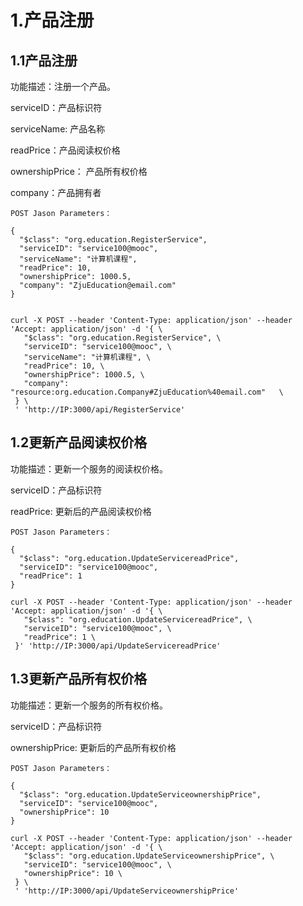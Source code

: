 # 1.产品注册

## 1.1产品注册

功能描述：注册一个产品。

serviceID：产品标识符

serviceName: 产品名称

readPrice：产品阅读权价格

ownershipPrice： 产品所有权价格

company：产品拥有者 

```
POST Jason Parameters：

{
  "$class": "org.education.RegisterService",
  "serviceID": "service100@mooc",
  "serviceName": "计算机课程",
  "readPrice": 10,
  "ownershipPrice": 1000.5,
  "company": "ZjuEducation@email.com" 
}


curl -X POST --header 'Content-Type: application/json' --header 'Accept: application/json' -d '{ \ 
   "$class": "org.education.RegisterService", \ 
   "serviceID": "service100@mooc", \ 
   "serviceName": "计算机课程", \ 
   "readPrice": 10, \ 
   "ownershipPrice": 1000.5, \ 
   "company": "resource:org.education.Company#ZjuEducation%40email.com"   \ 
 } \ 
 ' 'http://IP:3000/api/RegisterService'
```

## 1.2更新产品阅读权价格

功能描述：更新一个服务的阅读权价格。

serviceID：产品标识符

readPrice:  更新后的产品阅读权价格

```
POST Jason Parameters：

{
  "$class": "org.education.UpdateServicereadPrice",
  "serviceID": "service100@mooc",
  "readPrice": 1
}

curl -X POST --header 'Content-Type: application/json' --header 'Accept: application/json' -d '{ \ 
   "$class": "org.education.UpdateServicereadPrice", \ 
   "serviceID": "service100@mooc", \ 
   "readPrice": 1 \ 
 }' 'http://IP:3000/api/UpdateServicereadPrice'
```



## 1.3更新产品所有权价格

功能描述：更新一个服务的所有权价格。

serviceID：产品标识符

ownershipPrice:  更新后的产品所有权价格

```
POST Jason Parameters： 

{
  "$class": "org.education.UpdateServiceownershipPrice",
  "serviceID": "service100@mooc",
  "ownershipPrice": 10
}

curl -X POST --header 'Content-Type: application/json' --header 'Accept: application/json' -d '{ \ 
   "$class": "org.education.UpdateServiceownershipPrice", \ 
   "serviceID": "service100@mooc", \ 
   "ownershipPrice": 10 \ 
 } \ 
 ' 'http://IP:3000/api/UpdateServiceownershipPrice'
```

